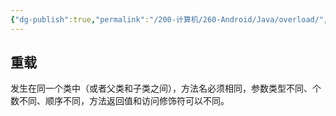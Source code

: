 ```yaml
---
{"dg-publish":true,"permalink":"/200-计算机/260-Android/Java/overload/","tags":["Java基础"],"noteIcon":""}
---
```


## 重载
发生在同一个类中（或者父类和子类之间），方法名必须相同，参数类型不同、个数不同、顺序不同，方法返回值和访问修饰符可以不同。